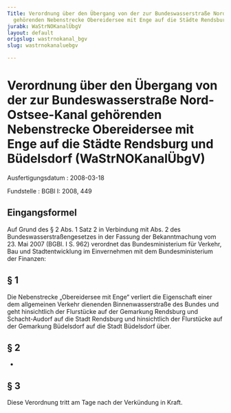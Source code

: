 ```yaml
---
Title: Verordnung über den Übergang von der zur Bundeswasserstraße Nord-Ostsee-Kanal
  gehörenden Nebenstrecke Obereidersee mit Enge auf die Städte Rendsburg und Büdelsdorf
jurabk: WaStrNOKanalÜbgV
layout: default
origslug: wastrnokanal_bgv
slug: wastrnokanaluebgv

---
```


# Verordnung über den Übergang von der zur Bundeswasserstraße Nord-Ostsee-Kanal gehörenden Nebenstrecke Obereidersee mit Enge auf die Städte Rendsburg und Büdelsdorf (WaStrNOKanalÜbgV)

Ausfertigungsdatum
:   2008-03-18

Fundstelle
:   BGBl I: 2008, 449


## Eingangsformel

Auf Grund des § 2 Abs. 1 Satz 2 in Verbindung mit Abs. 2 des Bundeswasserstraßengesetzes in der Fassung der Bekanntmachung vom 23. Mai 2007 (BGBl. I S. 962) verordnet das Bundesministerium für Verkehr, Bau und Stadtentwicklung im Einvernehmen mit dem Bundesministerium der Finanzen:


## § 1

Die Nebenstrecke „Obereidersee mit Enge“ verliert die Eigenschaft einer dem allgemeinen Verkehr dienenden Binnenwasserstraße des Bundes und geht hinsichtlich der Flurstücke auf der Gemarkung Rendsburg und Schacht-Audorf auf die Stadt Rendsburg und hinsichtlich der Flurstücke auf der Gemarkung Büdelsdorf auf die Stadt Büdelsdorf über.


## § 2

-


## § 3

Diese Verordnung tritt am Tage nach der Verkündung in Kraft.

